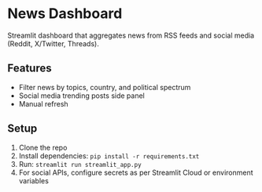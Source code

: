 # News Dashboard

Streamlit dashboard that aggregates news from RSS feeds and social media (Reddit, X/Twitter, Threads).

## Features
- Filter news by topics, country, and political spectrum
- Social media trending posts side panel
- Manual refresh

## Setup
1. Clone the repo
2. Install dependencies: `pip install -r requirements.txt`
3. Run: `streamlit run streamlit_app.py`
4. For social APIs, configure secrets as per Streamlit Cloud or environment variables
